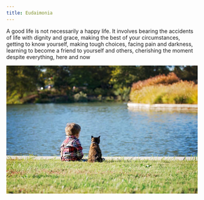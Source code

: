 ```yaml
---
title: Eudaimonia
---
```


A good life is not necessarily a happy life. It involves bearing the accidents of life with dignity and grace, making the best of your circumstances, getting to know yourself, making tough choices, facing pain and darkness, learning to become a friend to yourself and others, cherishing the moment despite everything, here and now

![](/assets/static/img/boy-and-cat.jpeg)







